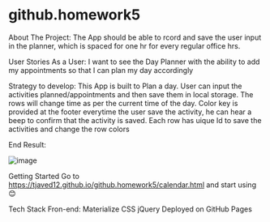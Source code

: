 # github.homework5


About The Project:
The App should be able to rcord and save the user input in the planner, which is spaced for one hr for every regular office hrs.

User Stories
As a User:
I want to see the Day Planner with the ability to add my appointments
so that I can plan my day accordingly

Strategy to develop:
This App is built to Plan a day.
User can input the activities planned/appointments and then save them in local storage.
The rows will change time as per the current time of the day.
Color key is provided at the footer
everytime the user save the activity, he can hear a beep to confirm that the activity is saved.
Each row has uique Id to save the activities and change the row colors

End Result:

![image](https://user-images.githubusercontent.com/66760710/88707198-ecf53a00-d0df-11ea-9db1-3d22795cbc8c.png)

Getting Started
Go to https://tjaved12.github.io/github.homework5/calendar.html and start using 😊

Tech Stack
Fron-end: Materialize CSS
jQuery
Deployed on GitHub Pages
